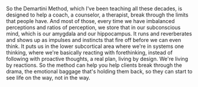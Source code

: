  So the Demartini Method, which I've been teaching all these decades, is designed to help a coach, a counselor, a therapist, break through the limits that people have. And most of those, every time we have imbalanced perceptions and ratios of perception, we store that in our subconscious mind, which is our amygdala and our hippocampus. It runs and reverberates and shows up as impulses and instincts that fire off before we can even think. It puts us in the lower subcortical area where we're in systems one thinking, where we're basically reacting with forethinking, instead of following with proactive thoughts, a real plan, living by design. We're living by reactions. So the method can help you help clients break through the drama, the emotional baggage that's holding them back, so they can start to see life on the way, not in the way.